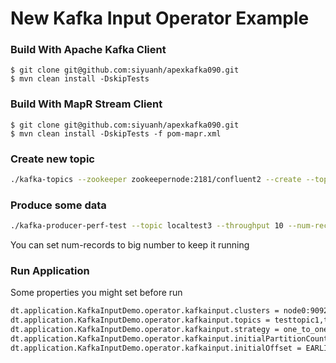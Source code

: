 # New Kafka Input Operator Example

### Build With Apache Kafka Client
```
$ git clone git@github.com:siyuanh/apexkafka090.git
$ mvn clean install -DskipTests
```
### Build With MapR Stream Client
```
$ git clone git@github.com:siyuanh/apexkafka090.git
$ mvn clean install -DskipTests -f pom-mapr.xml
```
### Create new topic
```sh
./kafka-topics --zookeeper zookeepernode:2181/confluent2 --create --topic testtopic --replication-factor 2 --partition 3
```

### Produce some data
```sh
./kafka-producer-perf-test --topic localtest3 --throughput 10 --num-records 100 --record-size 100 --producer-props bootstrap.servers=node0:9092,node1:9092,node2:9092
```
You can set num-records to big number to keep it running


### Run Application

Some properties you might set before run
```sh
dt.application.KafkaInputDemo.operator.kafkainput.clusters = node0:9092,node1:9092,node2:9092
dt.application.KafkaInputDemo.operator.kafkainput.topics = testtopic1,testtopic2
dt.application.KafkaInputDemo.operator.kafkainput.strategy = one_to_one|one_to_many
dt.application.KafkaInputDemo.operator.kafkainput.initialPartitionCount = 2
dt.application.KafkaInputDemo.operator.kafkainput.initialOffset = EARLIEST|LATEST|APPLICATION_OR_EARLIEST|APPLICATION_OR_LATEST

```
